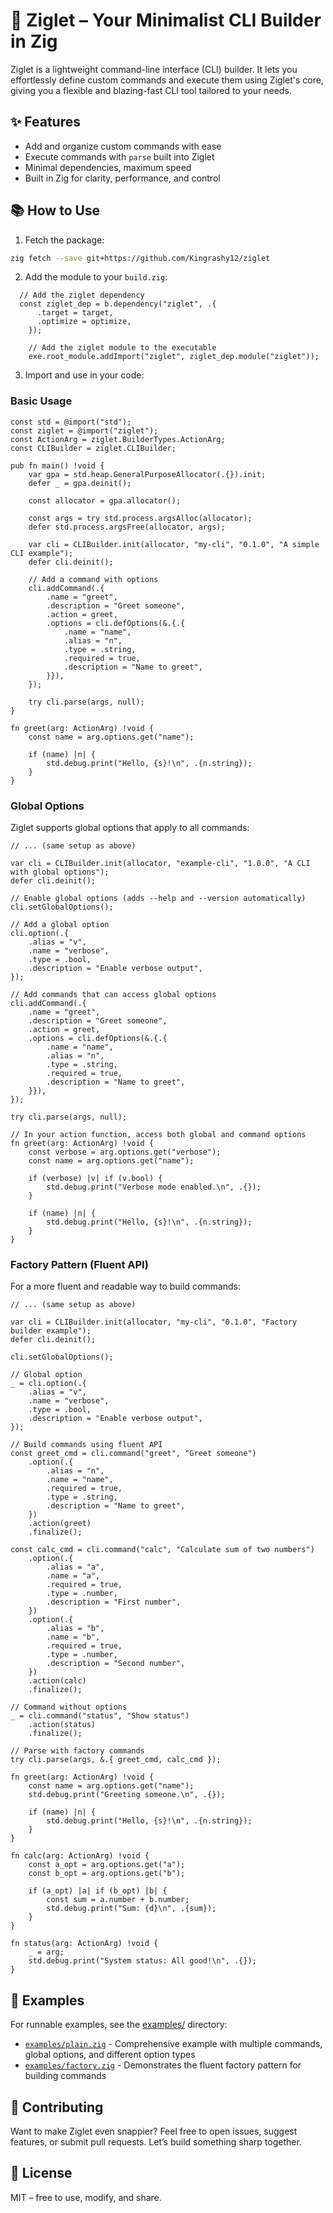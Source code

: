 # 🐣 Ziglet – Your Minimalist CLI Builder in Zig

Ziglet is a lightweight command-line interface (CLI) builder. It lets you effortlessly define custom commands and execute them using Ziglet's core, giving you a flexible and blazing-fast CLI tool tailored to your needs.

## ✨ Features

- Add and organize custom commands with ease
- Execute commands with `parse` built into Ziglet
- Minimal dependencies, maximum speed
- Built in Zig for clarity, performance, and control

## 📚 How to Use

1. Fetch the package:

```bash
zig fetch --save git+https://github.com/Kingrashy12/ziglet
```

2. Add the module to your `build.zig`:

```zig
  // Add the ziglet dependency
  const ziglet_dep = b.dependency("ziglet", .{
      .target = target,
      .optimize = optimize,
    });

    // Add the ziglet module to the executable
    exe.root_module.addImport("ziglet", ziglet_dep.module("ziglet"));
```

3. Import and use in your code:

### Basic Usage

```zig
const std = @import("std");
const ziglet = @import("ziglet");
const ActionArg = ziglet.BuilderTypes.ActionArg;
const CLIBuilder = ziglet.CLIBuilder;

pub fn main() !void {
    var gpa = std.heap.GeneralPurposeAllocator(.{}).init;
    defer _ = gpa.deinit();

    const allocator = gpa.allocator();

    const args = try std.process.argsAlloc(allocator);
    defer std.process.argsFree(allocator, args);

    var cli = CLIBuilder.init(allocator, "my-cli", "0.1.0", "A simple CLI example");
    defer cli.deinit();

    // Add a command with options
    cli.addCommand(.{
        .name = "greet",
        .description = "Greet someone",
        .action = greet,
        .options = cli.defOptions(&.{.{
            .name = "name",
            .alias = "n",
            .type = .string,
            .required = true,
            .description = "Name to greet",
        }}),
    });

    try cli.parse(args, null);
}

fn greet(arg: ActionArg) !void {
    const name = arg.options.get("name");

    if (name) |n| {
        std.debug.print("Hello, {s}!\n", .{n.string});
    }
}
```

### Global Options

Ziglet supports global options that apply to all commands:

```zig
// ... (same setup as above)

var cli = CLIBuilder.init(allocator, "example-cli", "1.0.0", "A CLI with global options");
defer cli.deinit();

// Enable global options (adds --help and --version automatically)
cli.setGlobalOptions();

// Add a global option
cli.option(.{
    .alias = "v",
    .name = "verbose",
    .type = .bool,
    .description = "Enable verbose output",
});

// Add commands that can access global options
cli.addCommand(.{
    .name = "greet",
    .description = "Greet someone",
    .action = greet,
    .options = cli.defOptions(&.{.{
        .name = "name",
        .alias = "n",
        .type = .string,
        .required = true,
        .description = "Name to greet",
    }}),
});

try cli.parse(args, null);

// In your action function, access both global and command options
fn greet(arg: ActionArg) !void {
    const verbose = arg.options.get("verbose");
    const name = arg.options.get("name");

    if (verbose) |v| if (v.bool) {
        std.debug.print("Verbose mode enabled.\n", .{});
    }

    if (name) |n| {
        std.debug.print("Hello, {s}!\n", .{n.string});
    }
}
```

### Factory Pattern (Fluent API)

For a more fluent and readable way to build commands:

```zig
// ... (same setup as above)

var cli = CLIBuilder.init(allocator, "my-cli", "0.1.0", "Factory builder example");
defer cli.deinit();

cli.setGlobalOptions();

// Global option
_ = cli.option(.{
    .alias = "v",
    .name = "verbose",
    .type = .bool,
    .description = "Enable verbose output",
});

// Build commands using fluent API
const greet_cmd = cli.command("greet", "Greet someone")
    .option(.{
        .alias = "n",
        .name = "name",
        .required = true,
        .type = .string,
        .description = "Name to greet",
    })
    .action(greet)
    .finalize();

const calc_cmd = cli.command("calc", "Calculate sum of two numbers")
    .option(.{
        .alias = "a",
        .name = "a",
        .required = true,
        .type = .number,
        .description = "First number",
    })
    .option(.{
        .alias = "b",
        .name = "b",
        .required = true,
        .type = .number,
        .description = "Second number",
    })
    .action(calc)
    .finalize();

// Command without options
_ = cli.command("status", "Show status")
    .action(status)
    .finalize();

// Parse with factory commands
try cli.parse(args, &.{ greet_cmd, calc_cmd });

fn greet(arg: ActionArg) !void {
    const name = arg.options.get("name");
    std.debug.print("Greeting someone.\n", .{});

    if (name) |n| {
        std.debug.print("Hello, {s}!\n", .{n.string});
    }
}

fn calc(arg: ActionArg) !void {
    const a_opt = arg.options.get("a");
    const b_opt = arg.options.get("b");

    if (a_opt) |a| if (b_opt) |b| {
        const sum = a.number + b.number;
        std.debug.print("Sum: {d}\n", .{sum});
    }
}

fn status(arg: ActionArg) !void {
    _ = arg;
    std.debug.print("System status: All good!\n", .{});
}
```

## 📖 Examples

For runnable examples, see the [examples/](examples/) directory:

- [`examples/plain.zig`](examples/plain.zig) - Comprehensive example with multiple commands, global options, and different option types
- [`examples/factory.zig`](examples/factory.zig) - Demonstrates the fluent factory pattern for building commands

## 🤝 Contributing

Want to make Ziglet even snappier? Feel free to open issues, suggest features, or submit pull requests. Let’s build something sharp together.

## 📄 License

MIT – free to use, modify, and share.
